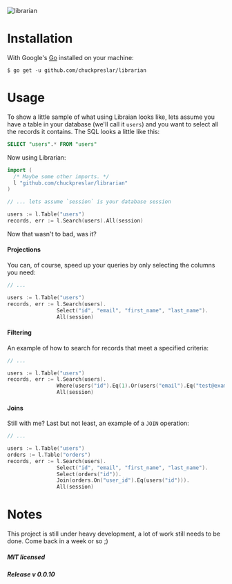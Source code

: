![librarian](http://i.imgur.com/lvQmuIY.png)

Installation
============

With Google's [Go](http://www.golang.org) installed on your machine:

    $ go get -u github.com/chuckpreslar/librarian

Usage
=====

To show a little sample of what using Libraian looks like, lets assume you have a table in your database (we'll call it `users`) and you want to select all the records it contains.  The SQL looks a little like this:

```sql
SELECT "users".* FROM "users"
```

Now using Librarian:

```go
import (
  /* Maybe some other imports. */
  l "github.com/chuckpreslar/librarian"
)

// ... lets assume `session` is your database session

users := l.Table("users")
records, err := l.Search(users).All(session)
```

Now that wasn't to bad, was it?

#### Projections

You can, of course, speed up your queries by only selecting the columns you need:

```go
// ...

users := l.Table("users")
records, err := l.Search(users).
                Select("id", "email", "first_name", "last_name").
                All(session)
```

#### Filtering

An example of how to search for records that meet a specified criteria:

```go
// ...

users := l.Table("users")
records, err := l.Search(users).
                Where(users("id").Eq(1).Or(users("email").Eq("test@example.com"))).
                All(session)
```

#### Joins

Still with me?  Last but not least, an example of a `JOIN` operation:

```go
// ...

users := l.Table("users")
orders := l.Table("orders")
records, err := l.Search(users).
                Select("id", "email", "first_name", "last_name").
                Select(orders("id")).
                Join(orders.On("user_id").Eq(users("id"))).
                All(session)
```

Notes
=====

This project is still under heavy development, a lot of work still needs to be done.  Come back in a week or so ;)

##### MIT licensed
##### Release v 0.0.10
